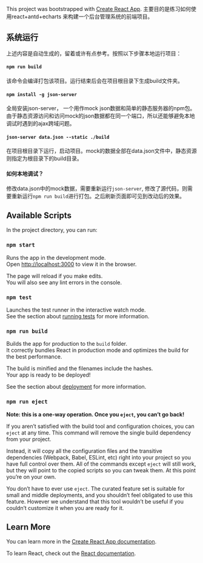 This project was bootstrapped with [Create React App](https://github.com/facebook/create-react-app).
主要目的是练习如何使用react+antd+echarts 来构建一个后台管理系统的前端项目。

## 系统运行

  上述内容是自动生成的，留着或许有点参考。按照以下步骤本地运行项目：
  
  #### `npm run build`
  该命令会编译打包该项目。运行结束后会在项目根目录下生成build文件夹。
  
  #### `npm install -g json-server`
  全局安装json-server， 一个用作mock json数据和简单的静态服务器的npm包。由于静态资源访问和访问mock的json数据都在同一个端口，所以还能够避免本地调试时遇到的ajax跨域问题。
  
  #### `json-server data.json --static ./build`
  在项目根目录下运行，启动项目。mock的数据全部在data.json文件中，静态资源则指定为根目录下的build目录。
  
  #### 如何本地调试？
  修改data.json中的mock数据，需要重新运行`json-server`, 修改了源代码，则需要重新运行`npm run build`进行打包。之后刷新页面即可见到改动后的效果。
  
  ## Available Scripts
  
  In the project directory, you can run:
  
  ### `npm start`
  
  Runs the app in the development mode.<br>
  Open [http://localhost:3000](http://localhost:3000) to view it in the browser.
  
  The page will reload if you make edits.<br>
  You will also see any lint errors in the console.
  
  ### `npm test`
  
  Launches the test runner in the interactive watch mode.<br>
  See the section about [running tests](https://facebook.github.io/create-react-app/docs/running-tests) for more information.
  
  ### `npm run build`
  
  Builds the app for production to the `build` folder.<br>
  It correctly bundles React in production mode and optimizes the build for the best performance.
  
  The build is minified and the filenames include the hashes.<br>
  Your app is ready to be deployed!
  
  See the section about [deployment](https://facebook.github.io/create-react-app/docs/deployment) for more information.
  
  ### `npm run eject`
  
  **Note: this is a one-way operation. Once you `eject`, you can’t go back!**
  
  If you aren’t satisfied with the build tool and configuration choices, you can `eject` at any time. This command will remove the single build dependency from your project.
  
  Instead, it will copy all the configuration files and the transitive dependencies (Webpack, Babel, ESLint, etc) right into your project so you have full control over them. All of the commands except `eject` will still work, but they will point to the copied scripts so you can tweak them. At this point you’re on your own.
  
  You don’t have to ever use `eject`. The curated feature set is suitable for small and middle deployments, and you shouldn’t feel obligated to use this feature. However we understand that this tool wouldn’t be useful if you couldn’t customize it when you are ready for it.
  
  ## Learn More
  
  You can learn more in the [Create React App documentation](https://facebook.github.io/create-react-app/docs/getting-started).
  
  To learn React, check out the [React documentation](https://reactjs.org/).
